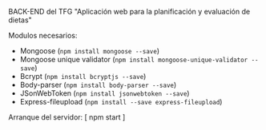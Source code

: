 BACK-END del TFG "Aplicación web para la planificación y evaluación de dietas"

Modulos necesarios:
- Mongoose (`npm install mongoose --save`)
- Mongoose unique validator (`npm install mongoose-unique-validator --save`)
- Bcrypt (`npm install bcryptjs --save`)
- Body-parser (`npm install body-parser --save`)
- JSonWebToken (`npm install jsonwebtoken --save`)
- Express-fileupload (`npm install --save express-fileupload`)

Arranque del servidor:
[ npm start ]

